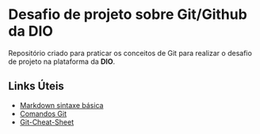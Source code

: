 # Desafio de projeto sobre Git/Github da DIO

Repositório criado para praticar os conceitos de Git para realizar o desafio de projeto na plataforma da **DIO**.

## Links Úteis

- [Markdown sintaxe básica](https://www.markdownguide.org/basic-syntax)
- [Comandos Git](https://comandosgit.github.io/)
- [Git-Cheat-Sheet](https://about.gitlab.com/images/pressResolve/git-cheat-sheet.pdf)
